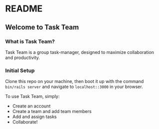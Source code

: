 # README
## Welcome to Task Team

### What is Task Team?

Task Team is a group task-manager, designed to maximize collaboration and productivity.

### Initial Setup

Clone this repo on your machine, then boot it up with the command `bin/rails server` and navigate to `localhost::3000` in your browser.

To use Task Team, simply:

* Create an account
* Create a team and add team members
* Add and assign tasks
* Collaborate!
